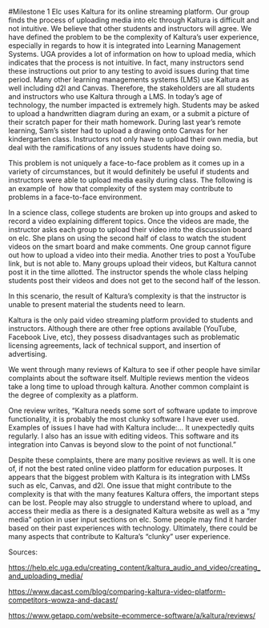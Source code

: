 #Milestone 1
Elc uses Kaltura for its online streaming platform. Our group finds the process of uploading media into elc through Kaltura is difficult and not intuitive. We believe that other students and instructors will agree. We have defined the problem to be the complexity of Kaltura’s user experience, especially in regards to how it is integrated into Learning Management Systems.
UGA provides a lot of information on how to upload media, which indicates that the process is not intuitive. In fact, many instructors send these instructions out prior to any testing to avoid issues during that time period. Many other learning managements systems (LMS) use Kaltura as well including d2l and Canvas. Therefore, the stakeholders are all students and instructors who use Kaltura through a LMS. In today’s age of technology, the number impacted is extremely high. Students may be asked to upload a handwritten diagram during an exam, or a submit a picture of their scratch paper for their math homework. During last year’s remote learning, Sam’s sister had to upload a drawing onto Canvas for her kindergarten class. Instructors not only have to upload their own media, but deal with the ramifications of any issues students have doing so.

This problem is not uniquely a face-to-face problem as it comes up in a variety of circumstances, but it would definitely be useful if students and instructors were able to upload media easily during class. The following is an example of  how that complexity of the system may contribute to problems in a face-to-face environment.

In a science class, college students are broken up into groups and asked to record a video explaining different topics. Once the videos are made, the instructor asks each group to upload their video into the discussion board on elc. She plans on using the second half of class to watch the student videos on the smart board and make comments. One group cannot figure out how to upload a video into their media. Another tries to post a YouTube link, but is not able to. Many groups upload their videos, but Kaltura cannot post it in the time allotted. The instructor spends the whole class helping students post their videos and does not get to the second half of the lesson.

In this scenario, the result of Kaltura’s complexity is that the instructor is unable to present material the students need to learn. 

Kaltura is the only paid video streaming platform provided to students and instructors. Although there are other free options available (YouTube, Facebook Live, etc), they possess disadvantages such as problematic licensing agreements, lack of technical support, and insertion of advertising.

We went through many reviews of Kaltura to see if other people have similar complaints about the software itself. Multiple reviews mention the videos take a long time to upload through kaltura. Another common complaint is the degree of complexity as a platform.

One review writes, “Kaltura needs some sort of software update to improve functionality, it is probably the most clunky software I have ever used. Examples of issues I have had with Kaltura include:… It unexpectedly quits regularly. I also has an issue with editing videos. This software and its integration into Canvas is beyond slow to the point of not functional.”

Despite these complaints, there are many positive reviews as well. It is one of, if not the best rated online video platform for education purposes. It appears that the biggest problem with Kaltura is its integration with LMSs such as elc, Canvas, and d2l. One issue that might contribute to the complexity is that with the many features Kaltura offers, the important steps can be lost. People may also struggle to understand where to upload, and access their media as there is a designated Kaltura website as well as a “my media” option in user input sections on elc. Some people may find it harder based on their past experiences with technology. Ultimately, there could be many aspects that contribute to Kaltura’s “clunky” user experience. 

Sources: 

https://help.elc.uga.edu/creating_content/kaltura_audio_and_video/creating_and_uploading_media/

https://www.dacast.com/blog/comparing-kaltura-video-platform-competitors-wowza-and-dacast/

https://www.getapp.com/website-ecommerce-software/a/kaltura/reviews/

